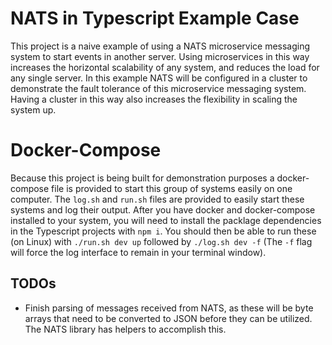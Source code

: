 # NATS in Typescript Example Case

This project is a naive example of using a NATS microservice messaging system to start events in another server. Using microservices in this way increases the horizontal scalability of any system, and reduces the load for any single server. In this example NATS will be configured in a cluster to demonstrate the fault tolerance of this microservice messaging system. Having a cluster in this way also increases the flexibility in scaling the system up.

# Docker-Compose

Because this project is being built for demonstration purposes a docker-compose file is provided to start this group of systems easily on one computer. The `log.sh` and `run.sh` files are provided to easily start these systems and log their output. After you have docker and docker-compose installed to your system, you will need to install the packlage dependencies in the Typescript projects with `npm i`. You should then be able to run these (on Linux) with `./run.sh dev up` followed by `./log.sh dev -f` (The `-f` flag will force the log interface to remain in your terminal window).

## TODOs

- Finish parsing of messages received from NATS, as these will be byte arrays that need to be converted to JSON before they can be utilized. The NATS library has helpers to accomplish this.
